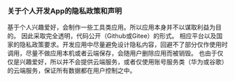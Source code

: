 ### 关于个人开发App的隐私政策和声明

基于个人兴趣爱好，会制作一些工具类应用。所以应用本身并不以谋取利益为目的。
因此采取完全透明，代码公开（Github或Gitee）的形式。
相应平台以及国家的隐私政策要求。开发应用中尽量避免设计隐私内容，回避不了部分仅作使用时调用，尽量不做应用本机或者云端保存，会随用户删除应用而被销毁。
也由于仅仅是兴趣爱好，所以并不会提供云端服务，或者仅使用账号服务类（华为或谷歌）的云端服务，保证所有数据都在用户控制之中。
